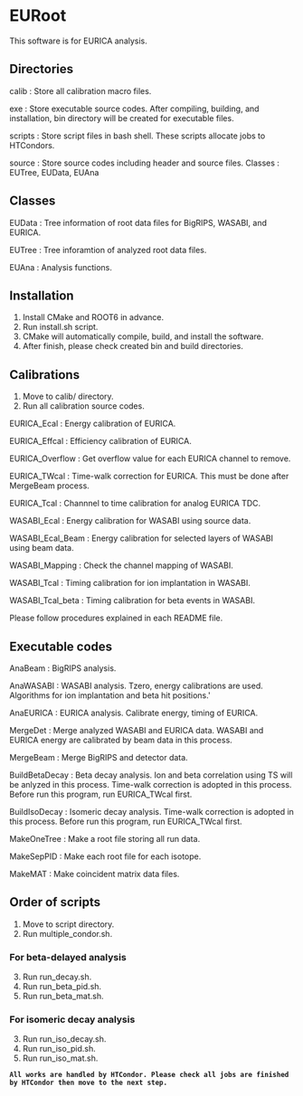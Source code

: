 # EURoot

This software is for EURICA analysis.

## Directories
calib : Store all calibration macro files.

exe : Store executable source codes. After compiling, building, and installation, bin directory will be created for executable files.

scripts : Store script files in bash shell. These scripts allocate jobs to HTCondors.

source : Store source codes including header and source files. Classes : EUTree, EUData, EUAna

## Classes
EUData : Tree information of root data files for BigRIPS, WASABI, and EURICA.

EUTree : Tree inforamtion of analyzed root data files.

EUAna : Analysis functions.

## Installation
1. Install CMake and ROOT6 in advance.
2. Run install.sh script.
3. CMake will automatically compile, build, and install the software.
4. After finish, please check created bin and build directories.

## Calibrations
1. Move to calib/ directory.
2. Run all calibration source codes.

EURICA_Ecal : Energy calibration of EURICA.

EURICA_Effcal : Efficiency calibration of EURICA.

EURICA_Overflow : Get overflow value for each EURICA channel to remove.

EURICA_TWcal : Time-walk correction for EURICA. This must be done after MergeBeam process.

EURICA_Tcal : Channnel to time calibration for analog EURICA TDC.

WASABI_Ecal : Energy calibration for WASABI using source data.

WASABI_Ecal_Beam : Energy calibration for selected layers of WASABI using beam data.

WASABI_Mapping : Check the channel mapping of WASABI.

WASABI_Tcal : Timing calibration for ion implantation in WASABI.

WASABI_Tcal_beta : Timing calibration for beta events in WASABI.


Please follow procedures explained in each README file.

## Executable codes
AnaBeam : BigRIPS analysis.

AnaWASABI : WASABI analysis. Tzero, energy calibrations are used. Algorithms for ion implantation and beta hit positions.'

AnaEURICA : EURICA analysis. Calibrate energy, timing of EURICA.

MergeDet : Merge analyzed WASABI and EURICA data. WASABI and EURICA energy are calibrated by beam data in this process.

MergeBeam : Merge BigRIPS and detector data.

BuildBetaDecay : Beta decay analysis. Ion and beta correlation using TS will be anlyzed in this process. Time-walk correction is adopted in this process. Before run this program, run EURICA_TWcal first.

BuildIsoDecay : Isomeric decay analysis. Time-walk correction is adopted in this process. Before run this program, run EURICA_TWcal first.

MakeOneTree : Make a root file storing all run data.

MakeSepPID : Make each root file for each isotope.

MakeMAT : Make coincident matrix data files.

## Order of scripts
1. Move to script directory.
2. Run multiple_condor.sh.

### For beta-delayed analysis
3. Run run_decay.sh.
4. Run run_beta_pid.sh.
5. Run run_beta_mat.sh.

### For isomeric decay analysis
3. Run run_iso_decay.sh.
4. Run run_iso_pid.sh.
5. Run run_iso_mat.sh.

**`All works are handled by HTCondor. Please check all jobs are finished by HTCondor then move to the next step.`**
